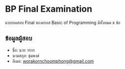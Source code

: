 # BP Final Examination

แบบทดสอบ Final ของครอส Basic of Programming มีทั้งหมด x ข้อ

## ข้อมูลผู้สอบ

- ชื่อ: นาย วรกร
- นามสกุล: ชุมพงศ์
- อีเมล: worakornchoomphong@gmail.com
